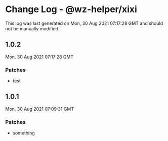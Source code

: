 # Change Log - @wz-helper/xixi

This log was last generated on Mon, 30 Aug 2021 07:17:28 GMT and should not be manually modified.

## 1.0.2
Mon, 30 Aug 2021 07:17:28 GMT

### Patches

- test

## 1.0.1
Mon, 30 Aug 2021 07:09:31 GMT

### Patches

- something

